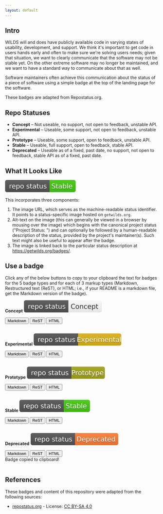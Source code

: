 ```yaml
---
layout: default
---
```


## Intro

WILDS will and does have publicly available code in varying states of usability, development, and support. We think it's important to get code in users hands early and often to make sure we're solving users needs; given that situation, we want to clearly communicate that the software may not be stable yet. On the other extreme software may no longer be maintained, and we want to have a standard way to communicate about that as well.

Software maintainers often achieve this communication about the status of a piece of software using a simple badge at the top of the landing page for the software.

These badges are adapted from Repostatus.org.

## Repo Statuses

* <a name="concept"></a>__Concept__ – Not useable, no support, not open to feedback, unstable API.
* <a name="experimental"></a>__Experimental__ – Useable, some support, not open to feedback, unstable API.
* <a name="prototype"></a>__Prototype__ – Useable, some support, open to feedback, unstable API.
* <a name="stable"></a>__Stable__ – Useable, full support, open to feedback, stable API.
* <a name="deprecated"></a>__Deprecated__ – Useable as of a fixed, past date, no support, not open to feedback, stable API as of a fixed, past date.

## What It Looks Like

[![Project Status: Stable – Useable, full support, open to feedback, stable API.](/badges/stable.svg)](https://getwilds.org/badges/#stable)

This incorporates three components:

1. The image URL, which serves as the machine-readable status identifier. It points to a status-specific image hosted on `getwilds.org`.
2. Alt-text on the image (this can generally be viewed in a browser by mousing over the image) which begins with the canonical project status ("Project Status: <status name>") and can optionally be followed by a human-readable description of the status, provided by the project's maintainer(s). Such text might also be useful to appear after the badge.
3. The image is linked back to the particular status description at <https://getwilds.org/badges/>.

## Use a badge

Click any of the below buttons to copy to your clipboard the text for badges for the 5 badge types and for each of 3 markup types (<a class="btn btn-sm btn-info" role="button">Markdown</a>, Restructured text (<a class="btn btn-sm btn-primary" role="button">ReST</a>), or <a class="btn btn-sm btn-secondary" role="button">HTML</a>; i.e., if your README is a markdown file, get the Markdown version of the badge).

**Concept** [![Project Status: Concept – Not useable, no support, not open to feedback, unstable API.](/badges/concept.svg)](https://getwilds.org/badges/#concept)

<div class="btn-group btn-group-sm" role="group" aria-label="Basic mixed styles example">
  <button type="button" class="btn btn-info" onclick="copysample('concept','md')">Markdown</button>
  <button type="button" class="btn btn-primary" onclick="copysample('concept','rst')">ReST</button>
  <button type="button" class="btn btn-secondary" onclick="copysample('concept','html')">HTML</button>
</div>

<br>

**Experimental** [![Project Status: Experimental – Useable, some support, not open to feedback, unstable API.](/badges/experimental.svg)](https://getwilds.org/badges/#experimental)

<div class="btn-group btn-group-sm" role="group" aria-label="Basic mixed styles example">
  <button type="button" class="btn btn-info" onclick="copysample('experimental','md')">Markdown</button>
  <button type="button" class="btn btn-primary" onclick="copysample('experimental','rst')">ReST</button>
  <button type="button" class="btn btn-secondary" onclick="copysample('experimental','html')">HTML</button>
</div>

<br>

**Prototype** [![Project Status: Prototype – Useable, some support, open to feedback, unstable API.](/badges/prototype.svg)](https://getwilds.org/badges/#prototype)

<div class="btn-group btn-group-sm" role="group" aria-label="Basic mixed styles example">
  <button type="button" class="btn btn-info" onclick="copysample('prototype','md')">Markdown</button>
  <button type="button" class="btn btn-primary" onclick="copysample('prototype','rst')">ReST</button>
  <button type="button" class="btn btn-secondary" onclick="copysample('prototype','html')">HTML</button>
</div>

<br>

**Stable** [![Project Status: Stable – Useable, full support, open to feedback, stable API.](/badges/stable.svg)](https://getwilds.org/badges/#stable)

<div class="btn-group btn-group-sm" role="group" aria-label="Basic mixed styles example">
  <button type="button" class="btn btn-info" onclick="copysample('stable','md')">Markdown</button>
  <button type="button" class="btn btn-primary" onclick="copysample('stable','rst')">ReST</button>
  <button type="button" class="btn btn-secondary" onclick="copysample('stable','html')">HTML</button>
</div>

<br>

**Deprecated** [![Project Status: Deprecated – Useable as of a fixed, past date, no support, not open to feedback, stable API as of a fixed, past date.](/badges/deprecated.svg)](https://getwilds.org/badges/#deprecated)

<div class="btn-group btn-group-sm" role="group" aria-label="Basic mixed styles example">
  <button type="button" class="btn btn-info" onclick="copysample('deprecated','md')">Markdown</button>
  <button type="button" class="btn btn-primary" onclick="copysample('deprecated','rst')">ReST</button>
  <button type="button" class="btn btn-secondary" onclick="copysample('deprecated','html')">HTML</button>
</div>

<div id="notification">Badge copied to clipboard!</div>

<br>


## References

These badges and content of this repository were adapted from the following sources:

- [repostatus.org](https://www.repostatus.org/) - License: [CC BY-SA 4.0](https://creativecommons.org/licenses/by-sa/4.0/)
